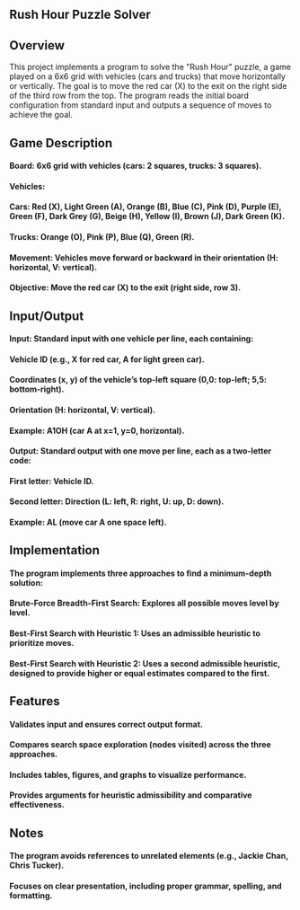 ## Rush Hour Puzzle Solver

## Overview
This project implements a program to solve the "Rush Hour" puzzle, a game played on a 6x6 grid with vehicles (cars and trucks) that move horizontally or vertically. 
The goal is to move the red car (X) to the exit on the right side of the third row from the top. The program reads the initial board configuration from standard input and outputs 
a sequence of moves to achieve the goal.

## Game Description

#### Board: 6x6 grid with vehicles (cars: 2 squares, trucks: 3 squares).

#### Vehicles: 

#### Cars: Red (X), Light Green (A), Orange (B), Blue (C), Pink (D), Purple (E), Green (F), Dark Grey (G), Beige (H), Yellow (I), Brown (J), Dark Green (K).

#### Trucks: Orange (O), Pink (P), Blue (Q), Green (R).

#### Movement: Vehicles move forward or backward in their orientation (H: horizontal, V: vertical).

#### Objective: Move the red car (X) to the exit (right side, row 3).

## Input/Output

#### Input: Standard input with one vehicle per line, each containing:

#### Vehicle ID (e.g., X for red car, A for light green car).

#### Coordinates (x, y) of the vehicle’s top-left square (0,0: top-left; 5,5: bottom-right).

#### Orientation (H: horizontal, V: vertical).

#### Example: A1OH (car A at x=1, y=0, horizontal).


#### Output: Standard output with one move per line, each as a two-letter code:

#### First letter: Vehicle ID.

#### Second letter: Direction (L: left, R: right, U: up, D: down).

#### Example: AL (move car A one space left).



## Implementation
#### The program implements three approaches to find a minimum-depth solution:

#### Brute-Force Breadth-First Search: Explores all possible moves level by level.

#### Best-First Search with Heuristic 1: Uses an admissible heuristic to prioritize moves.

#### Best-First Search with Heuristic 2: Uses a second admissible heuristic, designed to provide higher or equal estimates compared to the first.

## Features

#### Validates input and ensures correct output format.

#### Compares search space exploration (nodes visited) across the three approaches.

#### Includes tables, figures, and graphs to visualize performance.

#### Provides arguments for heuristic admissibility and comparative effectiveness.

## Notes

#### The program avoids references to unrelated elements (e.g., Jackie Chan, Chris Tucker).
#### Focuses on clear presentation, including proper grammar, spelling, and formatting.


